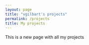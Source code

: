 ```yaml
---
layout: page
title: "vgilbart's projects"
permalink: /projects
title: My projects
---
```


This is a new page with all my projects